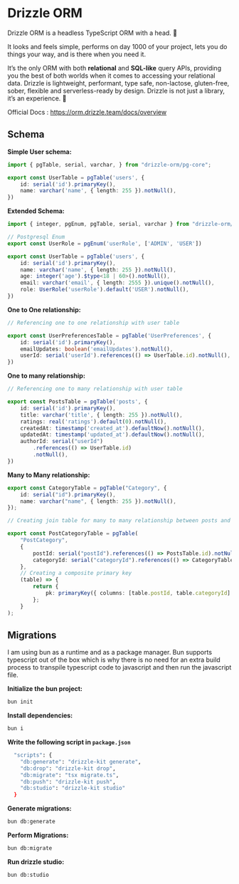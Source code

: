 # Drizzle ORM

Drizzle ORM is a headless TypeScript ORM with a head. 🐲

It looks and feels simple, performs on day 1000 of your project, lets you do things your way, and is there when you need it.

It’s the only ORM with both **relational** and **SQL-like** query APIs, providing you the best of both worlds when it comes to accessing your relational data. Drizzle is lightweight, performant, type safe, non-lactose, gluten-free, sober, flexible and serverless-ready by design. Drizzle is not just a library, it’s an experience. 🤩

Official Docs : <https://orm.drizzle.team/docs/overview>

## Schema

**Simple User schema:**

```ts
import { pgTable, serial, varchar, } from "drizzle-orm/pg-core";

export const UserTable = pgTable('users', {
    id: serial('id').primaryKey(),
    name: varchar('name', { length: 255 }).notNull(),
})
```

**Extended Schema:**

```ts
import { integer, pgEnum, pgTable, serial, varchar } from "drizzle-orm/pg-core";

// Postgresql Enum
export const UserRole = pgEnum('userRole', ['ADMIN', 'USER'])

export const UserTable = pgTable('users', {
    id: serial('id').primaryKey(),
    name: varchar('name', { length: 255 }).notNull(),
    age: integer('age').$type<18 | 60>().notNull(),
    email: varchar('email', { length: 2555 }).unique().notNull(),
    role: UserRole('userRole').default('USER').notNull(),
})
```

**One to One relationship:**

```ts
// Referencing one to one relationship with user table

export const UserPreferencesTable = pgTable('UserPreferences', {
    id: serial('id').primaryKey(),
    emailUpdates: boolean('emailUpdates').notNull(),
    userId: serial('userId').references(() => UserTable.id).notNull(),
})
```

**One to many relationship:**

```ts
// Referencing one to many relationship with user table

export const PostsTable = pgTable('posts', {
    id: serial('id').primaryKey(),
    title: varchar('title', { length: 255 }).notNull(),
    ratings: real('ratings').default(0).notNull(),
    createdAt: timestamp('created_at').defaultNow().notNull(),
    updatedAt: timestamp('updated_at').defaultNow().notNull(),
    authorId: serial("userId")
        .references(() => UserTable.id)
        .notNull(),
})
```

**Many to Many relationship:**

```ts
export const CategoryTable = pgTable("Category", {
    id: serial("id").primaryKey(),
    name: varchar("name", { length: 255 }).notNull(),
});

// Creating join table for many to many relationship between posts and category table

export const PostCategoryTable = pgTable(
    "PostCategory",
    {
        postId: serial("postId").references(() => PostsTable.id).notNull(),
        categoryId: serial("categoryId").references(() => CategoryTable.id).notNull(),
    },
    // Creating a composite primary key
    (table) => {
        return {
            pk: primaryKey({ columns: [table.postId, table.categoryId] }),
        };
    }
);
```

## Migrations

I am using bun as a runtime and as a package manager. Bun supports typescript out of the box which is why there is no need for an extra build process to transpile typescript code to javascript and then run the javascript file.

**Initialize the bun project:**

```bash
bun init
```

**Install dependencies:**

```bash
bun i
```

**Write the following script in `package.json`**

```bash
  "scripts": {
    "db:generate": "drizzle-kit generate",
    "db:drop": "drizzle-kit drop",
    "db:migrate": "tsx migrate.ts",
    "db:push": "drizzle-kit push",
    "db:studio": "drizzle-kit studio"
  }
```

**Generate migrations:**

```bash
bun db:generate
```

**Perform Migrations:**

```bash
bun db:migrate
```

**Run drizzle studio:**

```bash
bun db:studio
```
